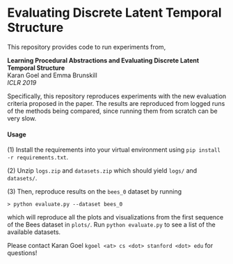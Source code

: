 # Evaluating Discrete Latent Temporal Structure

This repository provides code to run experiments from,
 
**Learning Procedural Abstractions and Evaluating Discrete Latent Temporal Structure**  
Karan Goel and Emma Brunskill  
_ICLR 2019_

Specifically, this repository reproduces experiments with the new evaluation criteria proposed in the paper. 
The results are reproduced from logged runs of the methods being compared, since running them from scratch can be 
very slow.

#### Usage

(1) Install the requirements into your virtual environment using ``pip install -r requirements.txt``.

(2) Unzip ``logs.zip`` and ``datasets.zip`` which should yield ``logs/`` and `datasets/`. 

(3) Then, reproduce results on the `bees_0` dataset by running   

``> python evaluate.py --dataset bees_0``
  
which will reproduce all the plots and visualizations from the first sequence of the Bees dataset in ``plots/``. 
Run ``python evaluate.py`` to see a list of the available datasets.


Please contact Karan Goel ``kgoel <at> cs <dot> stanford <dot> edu`` for questions!